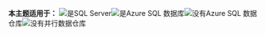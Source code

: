 <Token>**本主题适用于：** ![是](media/yes.png)SQL Server![是](media/yes.png)Azure SQL 数据库![没有](media/no.png)Azure SQL 数据仓库![没有](media/no.png)并行数据仓库</Token>

